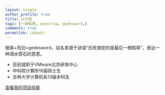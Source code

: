 ```yaml
---
layout: single
author_profile: true
title: 认识我
tags: [一根稻草, onestraw, geeksword,]
comments: true
permalink: /about/
---
```

极客+亮剑=geeksword，站名来源于谚语“压死骆驼的是最后一根稻草”，表达一种滴水穿石的意思。


* 目前就职于VMware北京研发中心
* 中科院计算所16届硕士生
* 吉林大学计算机系13届本科生


<a markdown="0" href="{{ site.url }}/fullpage/" class="btn">查看我的项目技能</a>
